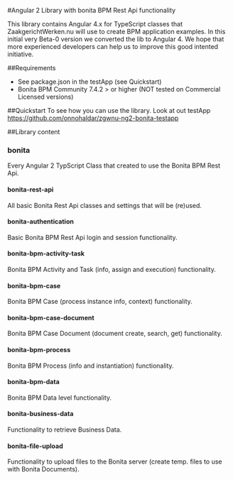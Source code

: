#Angular 2 Library with bonita BPM Rest Api functionality

This library contains Angular 4.x for TypeScript classes that ZaakgerichtWerken.nu will use to create BPM application examples. 
In this initial very Beta-0 version we converted the lib to Angular 4. We hope that more
experienced developers can help us to improve this good intented initiative.

##Requirements
* See package.json in the testApp (see Quickstart)
* Bonita BPM Community 7.4.2 > or higher (NOT tested on Commercial Licensed versions)

##Quickstart
To see how you can use the library. Look at out testApp https://github.com/onnohaldar/zgwnu-ng2-bonita-testapp

##Library content
### bonita
Every Angular 2 TypScript Class that created to use the Bonita BPM Rest Api. 
#### bonita-rest-api
All basic Bonita Rest Api classes and settings that will be (re)used.
#### bonita-authentication
Basic Bonita BPM Rest Api login and session functionality.
#### bonita-bpm-activity-task
Bonita BPM Activity and Task (info, assign and execution) functionality.
#### bonita-bpm-case
Bonita BPM Case (process instance info, context) functionality.
#### bonita-bpm-case-document
Bonita BPM Case Document (document create, search, get) functionality.
#### bonita-bpm-process
Bonita BPM Process (info and instantiation) functionality.
#### bonita-bpm-data
Bonita BPM Data level functionality.
#### bonita-business-data
Functionality to retrieve Business Data.
#### bonita-file-upload
Functionality to upload files to the Bonita server (create temp. files to use with Bonita Documents).
